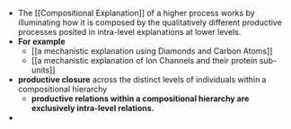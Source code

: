 - The [[Compositional Explanation]] of a higher process works by illuminating how it is composed by the qualitatively different productive processes posited in intra-level explanations at lower levels. 
- **For example**
	- [[a mechanistic explanation using Diamonds and Carbon Atoms]]
	- [[a mechanistic explanation of Ion Channels and their protein sub-units]]
- **productive closure** across the distinct levels of individuals within a compositional hierarchy 
	- **productive relations within a compositional hierarchy are exclusively intra-level relations.** 
- 